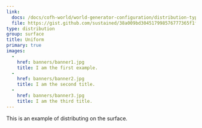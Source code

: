 ```yaml
---
link:
  docs: /docs/cofh-world/world-generator-configuration/distribution-types/surface/
  file: https://gist.github.com/sustained/38a009bd304517998576777365f1ff89/raw/f4806019dee93e0fcfcd4701dbdde8b6d711e7a7/surface_example.json
type: distribution
group: surface
title: Uniform
primary: true
images:
  -
    href: banners/banner1.jpg
    title: I am the first example.
  -
    href: banners/banner2.jpg
    title: I am the second title.
  -
    href: banners/banner3.jpg
    title: I am the third title.
---
```


This is an example of distributing on the surface.
